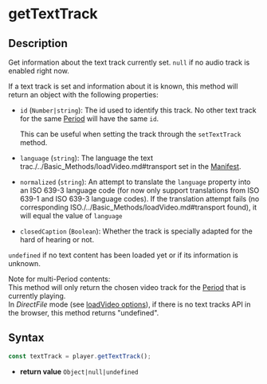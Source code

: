 # getTextTrack

## Description

Get information about the text track currently set.
`null` if no audio track is enabled right now.

If a text track is set and information about it is known, this method will
return an object with the following properties:

- `id` (`Number|string`): The id used to identify this track. No other
  text track for the same [Period](../../Getting_Started/Glossary.md#period) will have the same
  `id`.

  This can be useful when setting the track through the `setTextTrack` method.

- `language` (`string`): The language the text trac./../Basic_Methods/loadVideo.md#transport set in the
  [Manifest](../../Getting_Started/Glossary.md#manifest).

- `normalized` (`string`): An attempt to translate the `language`
  property into an ISO 639-3 language code (for now only support translations
  from ISO 639-1 and ISO 639-3 language codes). If the translation attempt
  fails (no corresponding ISO./../Basic_Methods/loadVideo.md#transport found), it will equal the
  value of `language`

- `closedCaption` (`Boolean`): Whether the track is specially adapted for
  the hard of hearing or not.

`undefined` if no text content has been loaded yet or if its information is
unknown.

<div class="note">
Note for multi-Period contents:
<br>
This method will only return the chosen video track for the
<a href="../../Getting_Started/Glossary.md#period">Period</a> that is currently
playing.
</div>

<div class="warning">
In <i>DirectFile</i> mode (see <a
href="../Loading_a_Content.md#transport">loadVideo options</a>), if there is no
text tracks API in the browser, this method returns "undefined".
</div>

## Syntax

```js
const textTrack = player.getTextTrack();
```

 - **return value** `Object|null|undefined`
